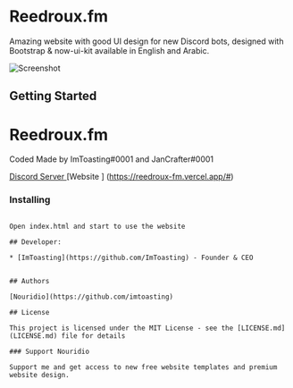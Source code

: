 # Reedroux.fm

Amazing website with good UI design for new Discord bots, designed with Bootstrap & now-ui-kit available in English and Arabic.

![Screenshot](https://media.discordapp.net/attachments/1066042616589852747/1078776878422302850/ffe4c22736db513ac77b184c41688856.png?width=1086&height=634)

## Getting Started

# Reedroux.fm

Coded Made by ImToasting#0001 and JanCrafter#0001

[Discord Server ](https://discord.gg/bX9JQPBcpy)
[Website ] (https://reedroux-fm.vercel.app/#)

### Installing


```

Open index.html and start to use the website 

## Developer:

* [ImToasting](https://github.com/ImToasting) - Founder & CEO


## Authors

[Nouridio](https://github.com/imtoasting)

## License

This project is licensed under the MIT License - see the [LICENSE.md](LICENSE.md) file for details

### Support Nouridio

Support me and get access to new free website templates and premium website design.

